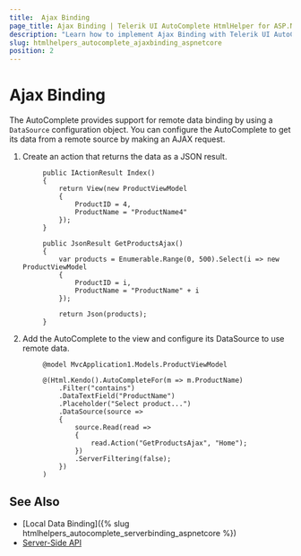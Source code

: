 ```yaml
---
title:  Ajax Binding
page_title: Ajax Binding | Telerik UI AutoComplete HtmlHelper for ASP.NET Core
description: "Learn how to implement Ajax Binding with Telerik UI AutoComplete HtmlHelper for ASP.NET Core (MVC 6 or ASP.NET Core MVC)."
slug: htmlhelpers_autocomplete_ajaxbinding_aspnetcore
position: 2
---
```


# Ajax Binding

The AutoComplete provides support for remote data binding by using a `DataSource` configuration object. You can configure the AutoComplete to get its data from a remote source by making an AJAX request.

1. Create an action that returns the data as a JSON result.

            public IActionResult Index()
            {
                return View(new ProductViewModel
                {
                    ProductID = 4,
                    ProductName = "ProductName4"
                });
            }

            public JsonResult GetProductsAjax()
            {
                var products = Enumerable.Range(0, 500).Select(i => new ProductViewModel
                {
                    ProductID = i,
                    ProductName = "ProductName" + i
                });

                return Json(products);
            }

1. Add the AutoComplete to the view and configure its DataSource to use remote data.

            @model MvcApplication1.Models.ProductViewModel

            @(Html.Kendo().AutoCompleteFor(m => m.ProductName)
                .Filter("contains")
                .DataTextField("ProductName")
                .Placeholder("Select product...")
                .DataSource(source =>
                {
                    source.Read(read =>
                    {
                        read.Action("GetProductsAjax", "Home");
                    })
                    .ServerFiltering(false);
                })
            )

## See Also

* [Local Data Binding]({% slug htmlhelpers_autocomplete_serverbinding_aspnetcore %})
* [Server-Side API](/api/dropdownlist)
